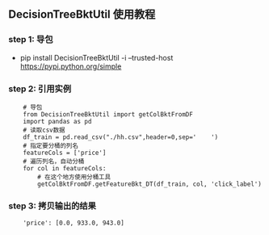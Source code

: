 ## DecisionTreeBktUtil 使用教程
### step 1: 导包
* pip install DecisionTreeBktUtil -i –trusted-host https://pypi.python.org/simple

### step 2: 引用实例

        # 导包
        from DecisionTreeBktUtil import getColBktFromDF
        import pandas as pd
        # 读取csv数据
        df_train = pd.read_csv("./hh.csv",header=0,sep='	')
        # 指定要分桶的列名
        featureCols = ['price']
        # 遍历列名，自动分桶
        for col in featureCols:
            # 在这个地方使用分桶工具
            getColBktFromDF.getFeatureBkt_DT(df_train, col, 'click_label')

### step 3: 拷贝输出的结果
        'price': [0.0, 933.0, 943.0]